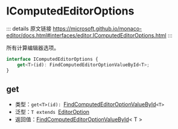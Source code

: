 # IComputedEditorOptions
        
::: details 原文链接
https://microsoft.github.io/monaco-editor/docs.html#interfaces/editor.IComputedEditorOptions.html
:::

所有计算编辑器选项。

```ts
interface IComputedEditorOptions {
    get<T>(id): FindComputedEditorOptionValueById<T>;
}
```

## get
- 类型：`get<T>(id): `[FindComputedEditorOptionValueById](/api/editor/FindComputedEditorOptionValueById.md)`<T>`
- 泛型：`T extends `[EditorOption](/api/editor/EditorOption.md)
- 返回值：[FindComputedEditorOptionValueById](/api/editor/FindComputedEditorOptionValueById.md)< T >